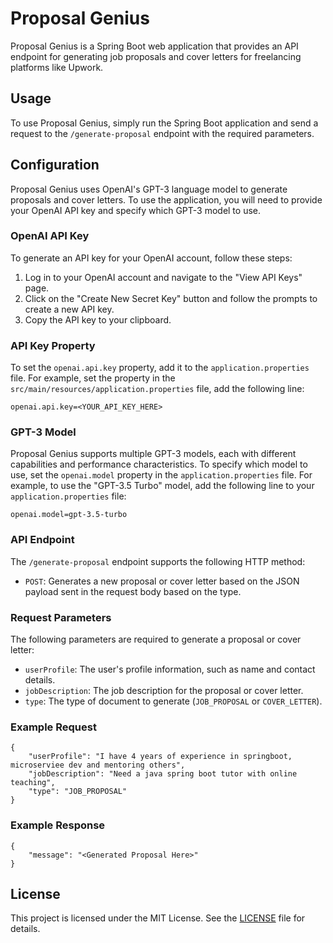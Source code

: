 # Proposal Genius

Proposal Genius is a Spring Boot web application that provides an API endpoint for generating job proposals and cover letters for freelancing platforms like Upwork.

## Usage

To use Proposal Genius, simply run the Spring Boot application and send a request to the `/generate-proposal` endpoint with the required parameters.


## Configuration

Proposal Genius uses OpenAI's GPT-3 language model to generate proposals and cover letters. To use the application, you will need to provide your OpenAI API key and specify which GPT-3 model to use.

### OpenAI API Key

To generate an API key for your OpenAI account, follow these steps:

1. Log in to your OpenAI account and navigate to the "View API Keys" page.
2. Click on the "Create New Secret Key" button and follow the prompts to create a new API key.
3. Copy the API key to your clipboard.

### API Key Property

To set the `openai.api.key` property, add it to the `application.properties` file. For example, set the property in the `src/main/resources/application.properties` file, add the following line:
````
openai.api.key=<YOUR_API_KEY_HERE>
````

### GPT-3 Model

Proposal Genius supports multiple GPT-3 models, each with different capabilities and performance characteristics. To specify which model to use, set the `openai.model` property in the `application.properties` file. For example, to use the "GPT-3.5 Turbo" model, add the following line to your `application.properties` file:

````
openai.model=gpt-3.5-turbo
````

### API Endpoint

The `/generate-proposal` endpoint supports the following HTTP method:

- `POST`: Generates a new proposal or cover letter based on the JSON payload sent in the request body based on the type.

### Request Parameters

The following parameters are required to generate a proposal or cover letter:

- `userProfile`: The user's profile information, such as name and contact details.
- `jobDescription`: The job description for the proposal or cover letter.
- `type`: The type of document to generate (`JOB_PROPOSAL` or `COVER_LETTER`).

### Example Request

````
{
    "userProfile": "I have 4 years of experience in springboot, microserviee dev and mentoring others",
    "jobDescription": "Need a java spring boot tutor with online teaching",
    "type": "JOB_PROPOSAL"
}
````

### Example Response

````
{
    "message": "<Generated Proposal Here>"
}    
````

## License

This project is licensed under the MIT License. See the [LICENSE](LICENSE) file for details.
